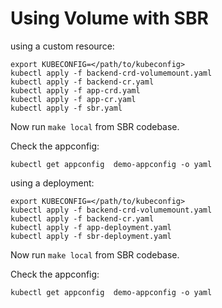 # Using Volume with SBR

using a custom resource:

```
export KUBECONFIG=</path/to/kubeconfig>
kubectl apply -f backend-crd-volumemount.yaml
kubectl apply -f backend-cr.yaml
kubectl apply -f app-crd.yaml
kubectl apply -f app-cr.yaml
kubectl apply -f sbr.yaml
```

Now run `make local` from SBR codebase.

Check the appconfig:

```
kubectl get appconfig  demo-appconfig -o yaml
```

using a deployment:

```
export KUBECONFIG=</path/to/kubeconfig>
kubectl apply -f backend-crd-volumemount.yaml
kubectl apply -f backend-cr.yaml
kubectl apply -f app-deployment.yaml
kubectl apply -f sbr-deployment.yaml
```

Now run `make local` from SBR codebase.

Check the appconfig:

```
kubectl get appconfig  demo-appconfig -o yaml
```
